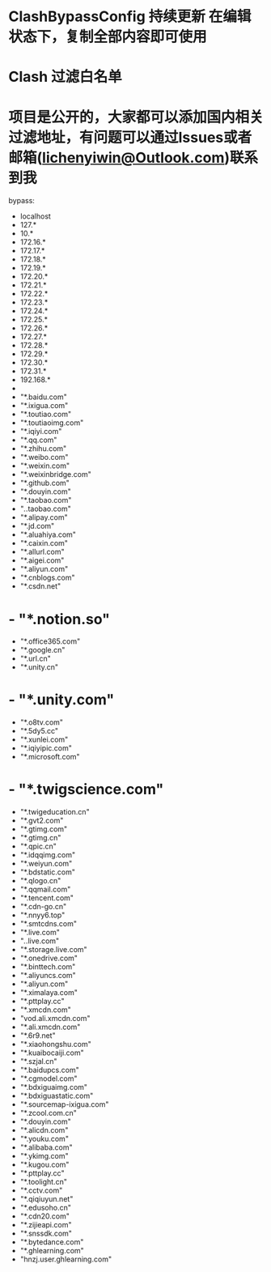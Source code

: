# ClashBypassConfig  持续更新 在编辑状态下，复制全部内容即可使用
# Clash 过滤白名单
# 项目是公开的，大家都可以添加国内相关过滤地址，有问题可以通过Issues或者邮箱(lichenyiwin@Outlook.com)联系到我
bypass:
  - localhost
  - 127.*
  - 10.*
  - 172.16.*
  - 172.17.*
  - 172.18.*
  - 172.19.*
  - 172.20.*
  - 172.21.*
  - 172.22.*
  - 172.23.*
  - 172.24.*
  - 172.25.*
  - 172.26.*
  - 172.27.*
  - 172.28.*
  - 172.29.*
  - 172.30.*
  - 172.31.*
  - 192.168.*
  - <local>
  - "*.baidu.com"
  - "*.ixigua.com"
  - "*.toutiao.com"
  - "*.toutiaoimg.com"
  - "*.iqiyi.com"
  - "*.qq.com"
  - "*.zhihu.com"
  - "*.weibo.com"
  - "*.weixin.com"
  - "*.weixinbridge.com"
  - "*.github.com"
  - "*.douyin.com"
  - "*.taobao.com"
  - "*.*.taobao.com"
  - "*.alipay.com"
  - "*.jd.com"
  - "*.aluahiya.com"
  - "*.caixin.com"
  - "*.allurl.com"
  - "*.aigei.com"
  - "*.aliyun.com"
  - "*.cnblogs.com"
  - "*.csdn.net"
  # - "*.notion.so"
  - "*.office365.com"
  - "*.google.cn"
  - "*.url.cn"
  - "*.unity.cn"
  # - "*.unity.com"
  - "*.o8tv.com"
  - "*.5dy5.cc"
  - "*.xunlei.com"
  - "*.iqiyipic.com"
  - "*.microsoft.com"
  # - "*.twigscience.com"
  - "*.twigeducation.cn"
  - "*.gvt2.com"
  - "*.gtimg.com"
  - "*.gtimg.cn"
  - "*.qpic.cn"
  - "*.idqqimg.com"
  - "*.weiyun.com"
  - "*.bdstatic.com"
  - "*.qlogo.cn"
  - "*.qqmail.com"
  - "*.tencent.com"
  - "*.cdn-go.cn"
  - "*.nnyy6.top"
  - "*.smtcdns.com"
  - "*.live.com"
  - "*.*.live.com"
  - "*.storage.live.com"
  - "*.onedrive.com"
  - "*.binttech.com"
  - "*.aliyuncs.com"
  - "*.aliyun.com"
  - "*.ximalaya.com"
  - "*.pttplay.cc"
  - "*.xmcdn.com"
  - "vod.ali.xmcdn.com"
  - "*.ali.xmcdn.com"
  - "*.6r9.net"
  - "*.xiaohongshu.com"
  - "*.kuaibocaiji.com"
  - "*.szjal.cn"
  - "*.baidupcs.com"
  - "*.cgmodel.com"
  - "*.bdxiguaimg.com"
  - "*.bdxiguastatic.com"
  - "*.sourcemap-ixigua.com"
  - "*.zcool.com.cn"
  - "*.douyin.com"
  - "*.alicdn.com"
  - "*.youku.com"
  - "*.alibaba.com"
  - "*.ykimg.com"
  - "*.kugou.com"
  - "*.pttplay.cc"
  - "*.toolight.cn"
  - "*.cctv.com"
  - "*.qiqiuyun.net"
  - "*.edusoho.cn"
  - "*.cdn20.com"
  - "*.zijieapi.com"
  - "*.snssdk.com"
  - "*.bytedance.com"
  - "*.ghlearning.com"
  - "hnzj.user.ghlearning.com"
